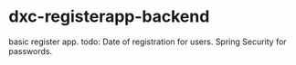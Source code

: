 # dxc-registerapp-backend
basic register app.
todo:
Date of registration for users.
Spring Security for passwords.
